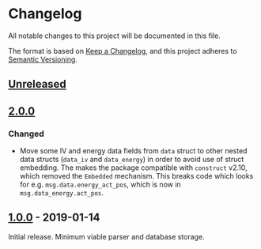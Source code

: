 # Changelog
All notable changes to this project will be documented in this file.

The format is based on [Keep a Changelog](https://keepachangelog.com/en/1.0.0/),
and this project adheres to [Semantic Versioning](https://semver.org/spec/v2.0.0.html).

## [Unreleased]

## [2.0.0]

### Changed

- Move some IV and energy data fields from `data` struct to other nested
  data structs (`data_iv` and `data_energy`) in order to avoid use of
  struct embedding. The makes the package compatible with `construct`
  v2.10, which removed the `Embedded` mechanism. This breaks code which
  looks for e.g. `msg.data.energy_act_pos`, which is now in
  `msg.data_energy.act_pos`.

## [1.0.0] - 2019-01-14

Initial release. Minimum viable parser and database storage.

[Unreleased]: https://github.com/endrebjorsvik/kaifa-meter/compare/v2.0.0...HEAD
[2.0.0]: https://github.com/endrebjorsvik/kaifa-meter/releases/tag/v2.0.0
[1.0.0]: https://github.com/endrebjorsvik/kaifa-meter/releases/tag/v1.0.0
